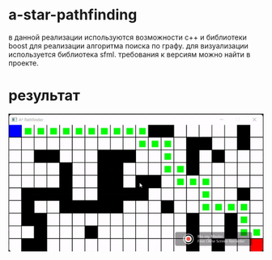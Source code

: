 # a-star-pathfinding

в данной реализации используются возможности c++ и библиотеки boost для реализации алгоритма поиска по графу. для визуализации используется библиотека sfml. требования к версиям можно найти в проекте. 

# результат

![](https://github.com/ajdivotf/a-star-pathfinding/blob/main/results/pathfinding_in_action.gif)
